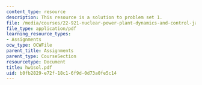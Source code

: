 ```yaml
---
content_type: resource
description: This resource is a solution to problem set 1.
file: /media/courses/22-921-nuclear-power-plant-dynamics-and-control-january-iap-2006/b0fb2829e72f18c16f9d0d73a0fe5c14_hw1sol.pdf
file_type: application/pdf
learning_resource_types:
- Assignments
ocw_type: OCWFile
parent_title: Assignments
parent_type: CourseSection
resourcetype: Document
title: hw1sol.pdf
uid: b0fb2829-e72f-18c1-6f9d-0d73a0fe5c14
---
```

